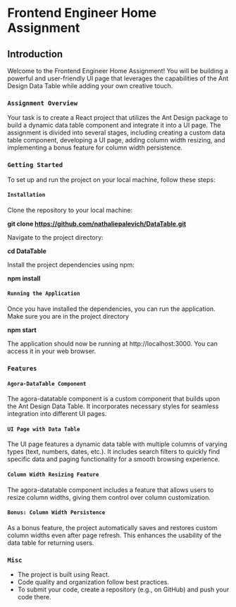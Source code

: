 # Frontend Engineer Home Assignment


## Introduction

Welcome to the Frontend Engineer Home Assignment! You will be building a powerful and user-friendly UI page that leverages the capabilities of the Ant Design Data Table while adding your own creative touch.



### `Assignment Overview`

Your task is to create a React project that utilizes the Ant Design package to build a dynamic data table component and integrate it into a UI page.
 The assignment is divided into several stages, including creating a custom data table component, 
 developing a UI page, adding column width resizing, 
 and implementing a bonus feature for column width persistence.



### `Getting Started`

To set up and run the project on your local machine, follow these steps:

#### `Installation`

Clone the repository to your local machine:

**git clone https://github.com/nathaliepalevich/DataTable.git**

Navigate to the project directory:

**cd DataTable**

Install the project dependencies using npm:

**npm install**

#### `Running the Application`

Once you have installed the dependencies, you can run the application. Make sure you are in the project directory

**npm start**

The application should now be running at http://localhost:3000. You can access it in your web browser.

### `Features`

#### `Agora-DataTable Component`

The agora-datatable component is a custom component that builds upon the Ant Design Data Table.
It incorporates necessary styles for seamless integration into different UI pages.

#### `UI Page with Data Table`

The UI page features a dynamic data table with multiple columns of varying types (text, numbers, dates, etc.). It includes search filters to quickly find specific data and paging functionality for a smooth browsing experience.

#### `Column Width Resizing Feature`
The agora-datatable component includes a feature that allows users to resize column widths,
giving them control over column customization.

#### `Bonus: Column Width Persistence`

As a bonus feature, the project automatically saves and restores custom column widths even after page refresh.
This enhances the usability of the data table for returning users.

### `Misc`
* The project is built using React.
* Code quality and organization follow best practices.
* To submit your code, create a repository (e.g., on GitHub) and push your code there.
